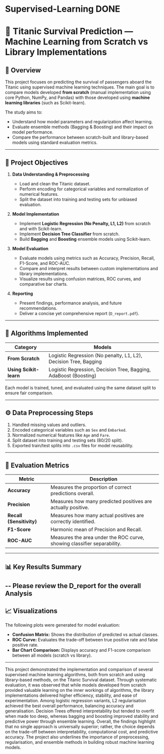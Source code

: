 # Supervised-Learning DONE

# 🧠 Titanic Survival Prediction — Machine Learning from Scratch vs Library Implementations

## 📘 Overview

This project focuses on predicting the survival of passengers aboard the Titanic using supervised machine learning techniques. The main goal is to compare models developed **from scratch** (manual implementation using core Python, NumPy, and Pandas) with those developed using **machine learning libraries** (such as Scikit-learn).  

The study aims to:
- Understand how model parameters and regularization affect learning.
- Evaluate ensemble methods (Bagging & Boosting) and their impact on model performance.
- Compare the performance between scratch-built and library-based models using standard evaluation metrics.

---

## 🧩 Project Objectives

1. **Data Understanding & Preprocessing**
   - Load and clean the Titanic dataset.
   - Perform encoding for categorical variables and normalization of numerical features.
   - Split the dataset into training and testing sets for unbiased evaluation.

2. **Model Implementation**
   - Implement **Logistic Regression (No Penalty, L1, L2)** from scratch and with Scikit-learn.
   - Implement **Decision Tree Classifier** from scratch.
   - Build **Bagging** and **Boosting** ensemble models using Scikit-learn.

3. **Model Evaluation**
   - Evaluate models using metrics such as Accuracy, Precision, Recall, F1-Score, and ROC-AUC.
   - Compare and interpret results between custom implementations and library implementations.
   - Visualize results using confusion matrices, ROC curves, and comparative bar charts.

4. **Reporting**
   - Present findings, performance analysis, and future recommendations.
   - Deliver a concise yet comprehensive report (`D_report.pdf`).

---

## 🧮 Algorithms Implemented

| Category | Models |
|-----------|---------|
| **From Scratch** | Logistic Regression (No penalty, L1, L2), Decision Tree, Bagging |
| **Using Scikit-learn** | Logistic Regression, Decision Tree, Bagging, AdaBoost (Boosting) |

Each model is trained, tuned, and evaluated using the same dataset split to ensure fair comparison.

---

## ⚙️ Data Preprocessing Steps

1. Handled missing values and outliers.
2. Encoded categorical variables such as `Sex` and `Embarked`.
3. Normalized numerical features like `Age` and `Fare`.
4. Split dataset into training and testing sets (80/20 split).
5. Exported train/test splits into `.csv` files for model reusability.

---

## 🧠 Evaluation Metrics

| Metric | Description |
|---------|--------------|
| **Accuracy** | Measures the proportion of correct predictions overall. |
| **Precision** | Measures how many predicted positives are actually positive. |
| **Recall (Sensitivity)** | Measures how many actual positives are correctly identified. |
| **F1-Score** | Harmonic mean of Precision and Recall. |
| **ROC-AUC** | Measures the area under the ROC curve, showing classifier separability. |

---

## 📊 Key Results Summary

-- Please review the D_report for the overall Analysis
---

## 📈 Visualizations

The following plots were generated for model evaluation:
- **Confusion Matrix:** Shows the distribution of predicted vs actual classes.
- **ROC Curve:** Evaluates the trade-off between true positive rate and false positive rate.
- **Bar Chart Comparison:** Displays accuracy and F1-score comparison between all models (scratch vs library).

---
This project demonstrated the implementation and comparison of several supervised machine 
learning algorithms, both from scratch and using library-based methods, on the Titanic 
Survival dataset. Through systematic evaluation, it was observed that while models 
developed from scratch provided valuable learning on the inner workings of algorithms, the 
library implementations delivered higher efficiency, stability, and ease of experimentation. 
Among logistic regression variants, L2 regularisation achieved the best overall performance, 
balancing accuracy and generalisation. Decision Trees offered interpretability but tended to 
overfit when made too deep, whereas bagging and boosting improved stability and predictive 
power through ensemble learning. 
Overall, the findings highlight that no single approach is universally superior; rather, the 
choice depends on the trade-off between interpretability, computational cost, and predictive 
accuracy. The project also underlines the importance of preprocessing, regularisation, and 
ensemble methods in building robust machine learning models.




